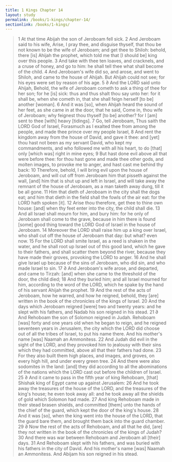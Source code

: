 ```yaml
---
title: 1 Kings Chapter 14
layout: study
permalink: /books/1-kings/chapter-14/
sectionlink: /books/1-kings/
---
```


> 1 At that time Abijah the son of Jeroboam fell sick.
> 2 And Jeroboam said to his wife, Arise, I pray thee, and disguise thyself, that thou be not known to be the wife of Jeroboam; and get thee to Shiloh: behold, there [is] Ahijah the prophet, which told me that [I should be] king over this people.
> 3 And take with thee ten loaves, and cracknels, and a cruse of honey, and go to him: he shall tell thee what shall become of the child.
> 4 And Jeroboam's wife did so, and arose, and went to Shiloh, and came to the house of Ahijah. But Ahijah could not see; for his eyes were set by reason of his age.
> 5 ∂ And the LORD said unto Ahijah, Behold, the wife of Jeroboam cometh to ask a thing of thee for her son; for he [is] sick: thus and thus shalt thou say unto her: for it shall be, when she cometh in, that she shall feign herself [to be] another [woman].
> 6 And it was [so], when Ahijah heard the sound of her feet, as she came in at the door, that he said, Come in, thou wife of Jeroboam; why feignest thou thyself [to be] another? for I [am] sent to thee [with] heavy [tidings].
> 7 Go, tell Jeroboam, Thus saith the LORD God of Israel, Forasmuch as I exalted thee from among the people, and made thee prince over my people Israel,
> 8 And rent the kingdom away from the house of David, and gave it thee: and [yet] thou hast not been as my servant David, who kept my commandments, and who followed me with all his heart, to do [that] only [which was] right in mine eyes;
> 9 But hast done evil above all that were before thee: for thou hast gone and made thee other gods, and molten images, to provoke me to anger, and hast cast me behind thy back:
> 10 Therefore, behold, I will bring evil upon the house of Jeroboam, and will cut off from Jeroboam him that pisseth against the wall, [and] him that is shut up and left in Israel, and will take away the remnant of the house of Jeroboam, as a man taketh away dung, till it be all gone.
> 11 Him that dieth of Jeroboam in the city shall the dogs eat; and him that dieth in the field shall the fowls of the air eat: for the LORD hath spoken [it].
> 12 Arise thou therefore, get thee to thine own house: [and] when thy feet enter into the city, the child shall die.
> 13 And all Israel shall mourn for him, and bury him: for he only of Jeroboam shall come to the grave, because in him there is found [some] good thing toward the LORD God of Israel in the house of Jeroboam.
> 14 Moreover the LORD shall raise him up a king over Israel, who shall cut off the house of Jeroboam that day: but what? even now.
> 15 For the LORD shall smite Israel, as a reed is shaken in the water, and he shall root up Israel out of this good land, which he gave to their fathers, and shall scatter them beyond the river, because they have made their groves, provoking the LORD to anger.
> 16 And he shall give Israel up because of the sins of Jeroboam, who did sin, and who made Israel to sin.
> 17 ∂ And Jeroboam's wife arose, and departed, and came to Tirzah: [and] when she came to the threshold of the door, the child died;
> 18 And they buried him; and all Israel mourned for him, according to the word of the LORD, which he spake by the hand of his servant Ahijah the prophet.
> 19 And the rest of the acts of Jeroboam, how he warred, and how he reigned, behold, they [are] written in the book of the chronicles of the kings of Israel.
> 20 And the days which Jeroboam reigned [were] two and twenty years: and he slept with his fathers, and Nadab his son reigned in his stead.
> 21 ∂ And Rehoboam the son of Solomon reigned in Judah. Rehoboam [was] forty and one years old when he began to reign, and he reigned seventeen years in Jerusalem, the city which the LORD did choose out of all the tribes of Israel, to put his name there. And his mother's name [was] Naamah an Ammonitess.
> 22 And Judah did evil in the sight of the LORD, and they provoked him to jealousy with their sins which they had committed, above all that their fathers had done.
> 23 For they also built them high places, and images, and groves, on every high hill, and under every green tree.
> 24 And there were also sodomites in the land: [and] they did according to all the abominations of the nations which the LORD cast out before the children of Israel.
> 25 ∂ And it came to pass in the fifth year of king Rehoboam, [that] Shishak king of Egypt came up against Jerusalem:
> 26 And he took away the treasures of the house of the LORD, and the treasures of the king's house; he even took away all: and he took away all the shields of gold which Solomon had made.
> 27 And king Rehoboam made in their stead brasen shields, and committed [them] unto the hands of the chief of the guard, which kept the door of the king's house.
> 28 And it was [so], when the king went into the house of the LORD, that the guard bare them, and brought them back into the guard chamber.
> 29 ∂ Now the rest of the acts of Rehoboam, and all that he did, [are] they not written in the book of the chronicles of the kings of Judah?
> 30 And there was war between Rehoboam and Jeroboam all [their] days.
> 31 And Rehoboam slept with his fathers, and was buried with his fathers in the city of David. And his mother's name [was] Naamah an Ammonitess. And Abijam his son reigned in his stead.
